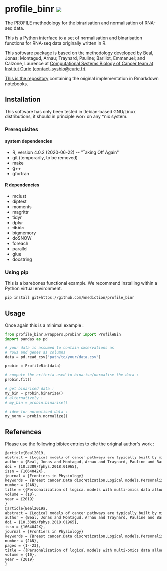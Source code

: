 # profile_binr ![](https://enktyy605xyf6r8.m.pipedream.net)

The PROFILE methodology for the binarisation and normalisation of RNA-seq data.

This is a Python interface to a set of normalisation and binarisation functions for
RNA-seq data originally written in R.

This software package is based on the methodology developed by Beal, Jonas; Montagud, Arnau;
Traynard, Pauline; Barillot, Emmanuel; and Calzone, Laurence at [Computational Systems Biology of Cancer team at Institut Curie](https://sysbio.curie.fr/) 
([contact-sysbio@curie.fr](mailto:contact-sysbio@curie.fr)).

[This is the repository](https://github.com/sysbio-curie/PROFILE) containing the original implementation in
Rmarkdown notebooks.

## Installation

This software has only been tested in Debian-based GNU/Linux distributions, it should in principle
work on any *nix system.

### Prerequisites 

#### system dependencies

* R, version 4.0.2 (2020-06-22) -- "Taking Off Again"
* git (temporarily, to be removed)
* make
* g++
* gfortran

#### R dependencies

* mclust
* diptest
* moments
* magrittr
* tidyr
* dplyr
* tibble
* bigmemory
* doSNOW
* foreach
* parallel
* glue
* docstring

### Using pip

This is a barebones functional example. We recommend installing within a Python virtual environment.

```bash
pip install git+https://github.com/bnediction/profile_binr
```

## Usage

Once again this is a minimal example :
```python
from profile_binr.wrappers.probinr import ProfileBin
import pandas as pd

# your data is assumed to contain observations as
# rows and genes as columns
data = pd.read_csv("path/to/your/data.csv")

probin = ProfileBin(data)

# compute the criteria used to binarise/normalise the data :
probin.fit()

# get binarised data :
my_bin = probin.binarize()
# alternatively :
# my_bin = probin.binarise()

# idem for normalised data :
my_norm = probin.normalize()
```

## References 

Please use the following bibtex entries to cite the original author's work :


```latex
@article{Beal2019,
abstract = {Logical models of cancer pathways are typically built by mining the literature for relevant experimental observations. They are usually generic as they apply for large cohorts of individuals. As a consequence, they generally do not capture the heterogeneity of patient tumors and their therapeutic responses. We present here a novel framework, referred to as PROFILE, to tailor logical models to a particular biological sample such as a patient tumor. This methodology permits to compare the model simulations to individual clinical data, i.e., survival time. Our approach focuses on integrating mutation data, copy number alterations (CNA), and expression data (transcriptomics or proteomics) to logical models. These data need first to be either binarized or set between 0 and 1, and can then be incorporated in the logical model by modifying the activity of the node, the initial conditions or the state transition rates. The use of MaBoSS, a tool based on Monte-Carlo kinetic algorithm to perform stochastic simulations on logical models results in model state probabilities, and allows for a semi-quantitative study of the model phenotypes and perturbations. As a proof of concept, we use a published generic model of cancer signaling pathways and molecular data from METABRIC breast cancer patients. For this example, we test several combinations of data incorporation and discuss that, with these data, the most comprehensive patient-specific cancer models are obtained by modifying the nodes' activity of the model with mutations, in combination or not with CNA data, and altering the transition rates with RNA expression. We conclude that these model simulations show good correlation with clinical data such as patients' Nottingham prognostic index (NPI) subgrouping and survival time. We observe that two highly relevant cancer phenotypes derived from personalized models, Proliferation and Apoptosis, are biologically consistent prognostic factors: patients with both high proliferation and low apoptosis have the worst survival rate, and conversely. Our approach aims to combine the mechanistic insights of logical modeling with multi-omics data integration to provide patient-relevant models. This work leads to the use of logical modeling for precision medicine and will eventually facilitate the choice of patient-specific drug treatments by physicians.},
author = {Beal, Jonas and Montagud, Arnau and Traynard, Pauline and Barillot, Emmanuel and Calzone, Laurence},
doi = {10.3389/fphys.2018.01965},
issn = {1664042X},
journal = {Frontiers in Physiology},
keywords = {Breast cancer,Data discretization,Logical models,Personalized mechanistic models,Personalized medicine,Stochastic simulations},
number = {JAN},
title = {{Personalization of logical models with multi-omics data allows clinical stratification of patients}},
volume = {10},
year = {2019}
}
@article{Beal2019a,
abstract = {Logical models of cancer pathways are typically built by mining the literature for relevant experimental observations. They are usually generic as they apply for large cohorts of individuals. As a consequence, they generally do not capture the heterogeneity of patient tumors and their therapeutic responses. We present here a novel framework, referred to as PROFILE, to tailor logical models to a particular biological sample such as a patient tumor. This methodology permits to compare the model simulations to individual clinical data, i.e., survival time. Our approach focuses on integrating mutation data, copy number alterations (CNA), and expression data (transcriptomics or proteomics) to logical models. These data need first to be either binarized or set between 0 and 1, and can then be incorporated in the logical model by modifying the activity of the node, the initial conditions or the state transition rates. The use of MaBoSS, a tool based on Monte-Carlo kinetic algorithm to perform stochastic simulations on logical models results in model state probabilities, and allows for a semi-quantitative study of the model phenotypes and perturbations. As a proof of concept, we use a published generic model of cancer signaling pathways and molecular data from METABRIC breast cancer patients. For this example, we test several combinations of data incorporation and discuss that, with these data, the most comprehensive patient-specific cancer models are obtained by modifying the nodes' activity of the model with mutations, in combination or not with CNA data, and altering the transition rates with RNA expression. We conclude that these model simulations show good correlation with clinical data such as patients' Nottingham prognostic index (NPI) subgrouping and survival time. We observe that two highly relevant cancer phenotypes derived from personalized models, Proliferation and Apoptosis, are biologically consistent prognostic factors: patients with both high proliferation and low apoptosis have the worst survival rate, and conversely. Our approach aims to combine the mechanistic insights of logical modeling with multi-omics data integration to provide patient-relevant models. This work leads to the use of logical modeling for precision medicine and will eventually facilitate the choice of patient-specific drug treatments by physicians.},
author = {Beal, Jonas and Montagud, Arnau and Traynard, Pauline and Barillot, Emmanuel and Calzone, Laurence},
doi = {10.3389/fphys.2018.01965},
issn = {1664042X},
journal = {Frontiers in Physiology},
keywords = {Breast cancer,Data discretization,Logical models,Personalized mechanistic models,Personalized medicine,Stochastic simulations},
number = {JAN},
pages = {1--23},
title = {{Personalization of logical models with multi-omics data allows clinical stratification of patients}},
volume = {10},
year = {2019}
}

```


